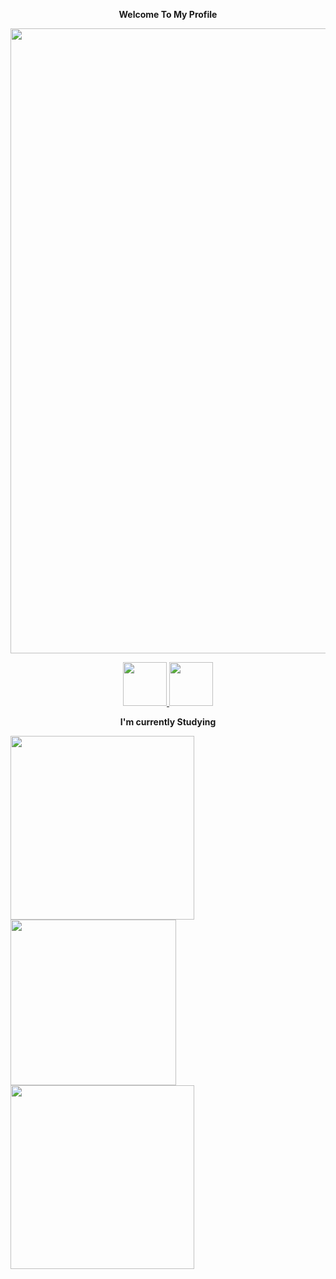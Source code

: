 <p align="center"><strong> Welcome To My Profile </strong></p>

<img src="https://user-images.githubusercontent.com/74038190/225813708-98b745f2-7d22-48cf-9150-083f1b00d6c9.gif" width="1000">


<p align="center">
 <a href="mailto: pedroalmeidaveber@gmail.com">
 <img src="https://img.shields.io/badge/-Pedro-c14438?style=flat-square&logo=Gmail&logoColor=white&link=mailto:pedroalmeidaveber@gmail.com" width="70"/>
 </a>
  
 <a href="https://www.instagram.com/pedlo09/">
 <img src="https://img.shields.io/badge/-Pedro-purple?style=flat-square&logo=Instagram&logoColor=white&link=https://www.instagram.com/pedlo09/" width="70"/>
 </a> 
</p>

<p align="center"><strong> I'm currently Studying </strong></p>

  <a href="https://github.com/pedlo07">
  <img align="center" src="https://github-readme-stats.vercel.app/api?username=pedlo07&show_icons=true&theme=transparent" width="294" />
</a>
<a href="https://github.com/pedlo07">
  <img align="center" src="https://github-readme-stats.vercel.app/api/top-langs/?username=pedlo07&layout=compact&show_icons=true&theme=transparent"width="265" />
</a>
<a href="https://github.com/pedlo07">
  <img align="center" src="http://github-readme-streak-stats.herokuapp.com?user=pedlo07&show_icons=true&theme=transparent&date_format=j%20M%5B%20Y%5D" width="294" />
</a>
